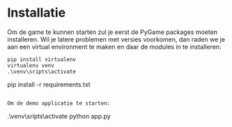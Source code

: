 # Installatie
Om de game te kunnen starten zul je eerst de PyGame packages moeten installeren. Wil je latere problemen met versies voorkomen, dan raden we je aan een virtual environment te maken en daar de modules in te installeren:  

```
pip install virtualenv
virtualenv venv
.\venv\sripts\activate

```
pip install -r requirements.txt
```

Om de demo applicatie te starten: 
``` 
.\venv\sripts\activate
python app.py
```

